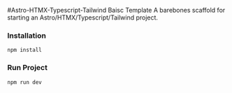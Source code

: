 #Astro-HTMX-Typescript-Tailwind Baisc Template
A barebones scaffold for starting an Astro/HTMX/Typescript/Tailwind project. 

### Installation
```
npm install
```

### Run Project
```
npm run dev
```
